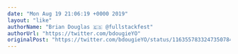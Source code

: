 ```yaml
---
date: "Mon Aug 19 21:06:19 +0000 2019"
layout: "like"
authorName: "Brian Douglas 🇪🇸 @fullstackfest"
authorUrl: "https://twitter.com/bdougieYO"
originalPost: "https://twitter.com/bdougieYO/status/1163557833247350784"
---
```

